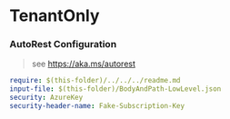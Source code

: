 # TenantOnly
### AutoRest Configuration
> see https://aka.ms/autorest

``` yaml
require: $(this-folder)/../../../readme.md
input-file: $(this-folder)/BodyAndPath-LowLevel.json
security: AzureKey
security-header-name: Fake-Subscription-Key
```
